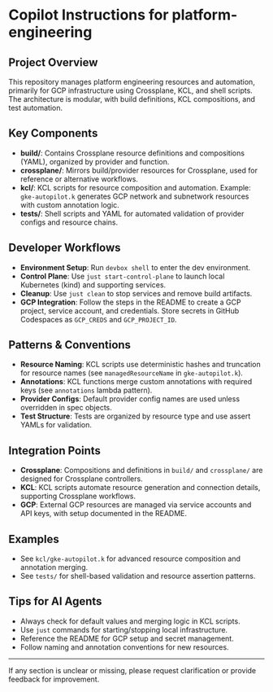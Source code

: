 # Copilot Instructions for platform-engineering

## Project Overview
This repository manages platform engineering resources and automation, primarily for GCP infrastructure using Crossplane, KCL, and shell scripts. The architecture is modular, with build definitions, KCL compositions, and test automation.

## Key Components
- **build/**: Contains Crossplane resource definitions and compositions (YAML), organized by provider and function.
- **crossplane/**: Mirrors build/provider resources for Crossplane, used for reference or alternative workflows.
- **kcl/**: KCL scripts for resource composition and automation. Example: `gke-autopilot.k` generates GCP network and subnetwork resources with custom annotation logic.
- **tests/**: Shell scripts and YAML for automated validation of provider configs and resource chains.

## Developer Workflows
- **Environment Setup**: Run `devbox shell` to enter the dev environment.
- **Control Plane**: Use `just start-control-plane` to launch local Kubernetes (kind) and supporting services.
- **Cleanup**: Use `just clean` to stop services and remove build artifacts.
- **GCP Integration**: Follow the steps in the README to create a GCP project, service account, and credentials. Store secrets in GitHub Codespaces as `GCP_CREDS` and `GCP_PROJECT_ID`.

## Patterns & Conventions
- **Resource Naming**: KCL scripts use deterministic hashes and truncation for resource names (see `managedResourceName` in `gke-autopilot.k`).
- **Annotations**: KCL functions merge custom annotations with required keys (see `annotations` lambda pattern).
- **Provider Configs**: Default provider config names are used unless overridden in spec objects.
- **Test Structure**: Tests are organized by resource type and use assert YAMLs for validation.

## Integration Points
- **Crossplane**: Compositions and definitions in `build/` and `crossplane/` are designed for Crossplane controllers.
- **KCL**: KCL scripts automate resource generation and connection details, supporting Crossplane workflows.
- **GCP**: External GCP resources are managed via service accounts and API keys, with setup documented in the README.

## Examples
- See `kcl/gke-autopilot.k` for advanced resource composition and annotation merging.
- See `tests/` for shell-based validation and resource assertion patterns.

## Tips for AI Agents
- Always check for default values and merging logic in KCL scripts.
- Use `just` commands for starting/stopping local infrastructure.
- Reference the README for GCP setup and secret management.
- Follow naming and annotation conventions for new resources.

---
If any section is unclear or missing, please request clarification or provide feedback for improvement.
